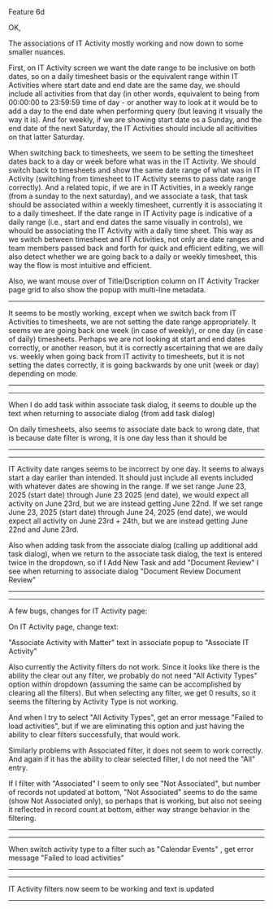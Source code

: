Feature 6d

OK, 

The associations of IT Activity mostly working and now down to some smaller nuances.

First, on IT Activity screen we want the date range to be inclusive on both dates, so on a daily timesheet basis or the equivalent range within IT Activities where start date and end date are the same day, we should include all activities from that day (in other words, equivalent to being from 00:00:00 to 23:59:59 time of day - or another way to look at it would be to add a day to the end date when performing query (but leaving it visually the way it is).  And for weekly, if we are showing start date os a Sunday, and the end date of the next Saturday, the IT Activities should include all acitivities on that latter Saturday.

When switching back to timesheets, we seem to be setting the timesheet dates back to a day or week before what was in the IT Activity.  We should switch back to timesheets and show the same date range of what was in IT Activity (switching from timesheet to IT Activity seems to pass date range correctly).  And a related topic, if we are in IT Activities, in a weekly range (from a sunday to the next saturday), and we associate a task, that task should be associated within a weekly timesheet, currently it is associating it to a daily timesheet.  If the date range in IT Activity page is indicative of a daily range (i.e., start and end dates the same visually in controls), we whould be associating the IT Activity with a daily time sheet.  This way as we switch between timesheet and IT Activities, not only are date ranges and team members passed back and forth for quick and efficient editing, we will also detect whether we are going back to a daily or weekly timesheet, this way the flow is most intuitive and efficient.

Also, we want mouse over of Title/Dscription column on IT Activity Tracker page grid to also show the popup with multi-line metadata.




***
It seems to be mostly working, except when we switch back from IT Activities to timesheets, we are not setting the date range appropriately.  It seems we are going back one week (in case of weekly), or one day (in case of daily) timesheets.  Perhaps we are not looking at start and end dates correctly, or another reason, but it is correctly ascertaining that we are daily vs. weekly when going back from IT activity to timesheets, but it is not setting the dates correctly, it is going backwards by one unit (week or day) depending on mode.



***


*****
When I do add task within associate task dialog, it seems to double up the text when returning to associate dialog (from add task dialog)

On daily timesheets, also seems to associate date back to wrong date, that is because date filter is wrong, it is one day less than it should be



*****


*****
IT Activity date ranges seems to be incorrect by one day.  It seems to always start a day earlier than intended.  It should just include all events included with whatever dates are showing in the range.  If we set range June 23, 2025 (start date) through June 23 2025 (end date), we would expect all activity on June 23rd, but we are instead getting June 22nd.  If we set range June 23, 2025 (start date) through June 24, 2025 (end date), we would expect all activity on June 23rd + 24th, but we are instead getting June 22nd and June 23rd.

Also when adding task from the associate dialog (calling up additional add task dialog), when we return to the associate task dialog, the text is entered twice in the dropdown, so if I Add New Task and add "Document Review" I see when returning to associate dialog "Document Review Document Review"


*****




********

A few bugs, changes for IT Activity page:

On IT Activity page, change text:

"Associate Activity with Matter" text in associate popup to "Associate IT Activity"

Also currently the Activity filters do not work.  Since it looks like there is the ability the clear out any filter, we probably do not need "All Activity Types" option within dropdown (assuming the same can be accomplished by clearing all the filters).  But when selecting any filter, we get 0 results, so it seems the filtering by Activity Type is not working.

And when I try to select "All Activity Types", get an error message "Failed to load activities", but if we are eliminating this option and just having the ability to clear filters successfully, that would work.

Similarly problems with Associated filter, it does not seem to work correctly.  And again if it has the ability to clear selected filter, I do not need the "All" entry.

If I filter with "Associated" I seem to only see "Not Associated", but number of records not updated at bottom, "Not Associated" seems to do the same (show Not Associated only), so perhaps that is working, but also not seeing it reflected in record count at bottom, either way strange behavior in the filtering.





********


*****
When switch activity type to a filter such as "Calendar Events" , get error message "Failed to load activities"
*****


***
IT Activity filters now seem to be working and text is updated
***

